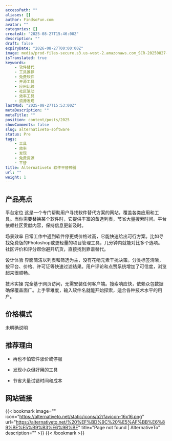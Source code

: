 ```yaml
---
accessPath: ""
aliases: []
author: FindsoFun.com
avatar: ""
categories: []
createAt: "2025-08-27T15:46:00Z"
description: ""
draft: false
expiryDate: "2026-08-27T00:00:00Z"
image: media/prod-files-secure.s3.us-west-2.amazonaws.com_SCR-20250827-umxk.png
isTranslated: true
keywords:
    - 软件替代
    - 工具推荐
    - 免费软件
    - 开源工具
    - 应用比较
    - 社区驱动
    - 效率工具
    - 资源发现
lastMod: "2025-08-27T15:53:00Z"
metaDescription: ""
metaTitle: ""
position: content/posts/2025
showComments: false
slug: alternativeto-software
status: Pre
tags:
    - 工具
    - 效率
    - 发现
    - 免费资源
    - 平替
title: Alternativeto 软件平替神器
url: ""
weight: 1
---
```

## 产品亮点
平台定位
这是一个专门帮助用户寻找软件替代方案的网站，覆盖各类应用和工具。当你需要替换某个软件时，它提供丰富的备选列表，节省大量搜索时间。平台依赖社区贡献内容，保持信息更新及时。

场景效率
日常工作中遇到软件停更或价格过高，它能快速给出可行方案。比如寻找免费版的Photoshop或更轻量的项目管理工具，几分钟内就能对比多个选项。社区评价和评分帮你避开坑货，直接找到靠谱替代。

设计体验
界面简洁以列表和筛选为主，没有花哨元素干扰决策。分类标签清晰，按平台、价格、许可证等快速过滤结果。用户评论和点赞系统增加了可信度，浏览起来很顺畅。

技术实操
完全基于网页访问，无需安装任何客户端。搜索响应快，依赖众包数据确保覆盖面广。上手零难度，输入软件名就能开始探索，适合各种技术水平的用户。

## 价格模式
<!--more-->未明确说明

## 推荐理由
- 再也不怕软件涨价或停服

- 发现小众但好用的工具

- 节省大量试错时间和成本

## 网站链接
{{< bookmark image="<no value>" icon="https://alternativeto.net/static/icons/a2/favicon-16x16.png" url="https://alternativeto.net/%20%EF%BD%9C%20%E5%AF%BB%E6%89%BE%E5%B9%B3%E6%9B%BF" title="Page not found | AlternativeTo" description="" >}}
{{< /bookmark >}}

